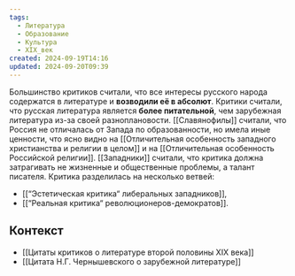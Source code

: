 ```yaml
---
tags:
  - Литература
  - Образование
  - Культура
  - XIX_век
created: 2024-09-19T14:16
updated: 2024-09-20T09:39
---
```

 Большинство критиков считали, что все интересы русского народа содержатся в литературе и **возводили её в абсолют**.
 Критики считали, что русская литература является **более питательной**, чем зарубежная литература из-за своей разноплановости.
 [[Славянофилы]] считали, что Россия не отличалась от Запада по образованности, но имела иные ценности, что ясно видно на [[Отличительная особенность западного христианства и религии в целом]] и на [[Отличительная особенность Российской религии]].
 [[Западники]] считали, что критика должна затрагивать не жизненные и общественные проблемы, а талант писателя.
 Критика разделилась на несколько ветвей:
 - [[“Эстетическая критика“ либеральных западников]],
 - [[“Реальная критика“ революционеров-демократов]].



## Контекст
- [[Цитаты критиков о литературе второй половины XIX века]]
- [[Цитата Н.Г. Чернышевского о зарубежной литературе]]